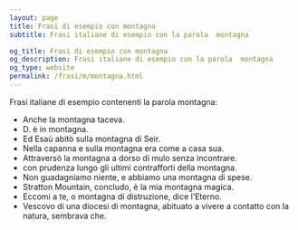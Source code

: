```yaml
---
layout: page
title: Frasi di esempio con montagna 
subtitle: Frasi italiane di esempio con la parola  montagna

og_title: Frasi di esempio con montagna 
og_description: Frasi italiane di esempio con la parola  montagna
og_type: website
permalink: /frasi/m/montagna.html
---
```


Frasi italiane di esempio contenenti la parola montagna:


- Anche la montagna taceva.
- D. è in montagna.
- Ed Esaù abitò sulla montagna di Seir.
- Nella capanna e sulla montagna era come a casa sua.
- Attraversò la montagna a dorso di mulo senza incontrare.
- con prudenza lungo gli ultimi contrafforti della montagna.
- Non guadagniamo niente, e abbiamo una montagna di spese.
- Stratton Mountain, concludo, è la mia montagna magica.
- Eccomi a te, o montagna di distruzione, dice l’Eterno.
- Vescovo di una diocesi di montagna, abituato a vivere a contatto con la natura, sembrava che.
